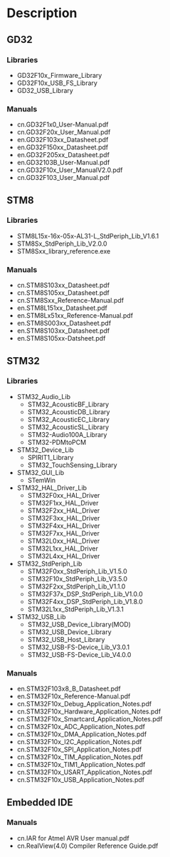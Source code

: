 # Description #
## GD32 ##
### Libraries ###
- GD32F10x_Firmware_Library
- GD32F10x_USB_FS_Library
- GD32_USB_Library
### Manuals ###
- cn.GD32F1x0_User-Manual.pdf
- cn.GD32F20x_User_Manual.pdf
- en.GD32F103xx_Datasheet.pdf
- en.GD32F150xx_Datasheet.pdf
- en.GD32F205xx_Datasheet.pdf
- en.GD32103B_User-Manual.pdf
- cn.GD32F10x_User_ManualV2.0.pdf
- cn.GD32F103_User_Manual.pdf

## STM8 ##
### Libraries ###
- STM8L15x-16x-05x-AL31-L_StdPeriph_Lib_V1.6.1
- STM8Sx_StdPeriph_Lib_V2.0.0
- STM8Sxx_library_reference.exe
### Manuals ###
- cn.STM8S103xx_Datasheet.pdf
- cn.STM8S105xx_Datasheet.pdf
- cn.STM8Sxx_Reference-Manual.pdf
- en.STM8L151xx_Datasheet.pdf
- en.STM8Lx51xx_Reference-Manual.pdf
- en.STM8S003xx_Datasheet.pdf
- en.STM8S103xx_Datasheet.pdf
- en.STM8S105xx-Datsheet.pdf

## STM32 ##
### Libraries ###
- STM32_Audio_Lib
	- STM32_AcousticBF_Library
	- STM32_AcousticDB_Library
	- STM32_AcousticEC_Library
	- STM32_AcousticSL_Library
	- STM32-Audio100A_Library
	- STM32-PDMtoPCM
- STM32_Device_Lib
	- SPIRIT1_Library
	- STM32_TouchSensing_Library
- STM32_GUI_Lib
	- STemWin
- STM32_HAL_Driver_Lib
	- STM32F0xx_HAL_Driver
	- STM32F1xx_HAL_Driver
	- STM32F2xx_HAL_Driver
	- STM32F3xx_HAL_Driver
	- STM32F4xx_HAL_Driver
	- STM32F7xx_HAL_Driver
	- STM32L0xx_HAL_Driver
	- STM32L1xx_HAL_Driver
	- STM32L4xx_HAL_Driver
- STM32_StdPeriph_Lib
	- STM32F0xx_StdPeriph_Lib_V1.5.0
	- STM32F10x_StdPeriph_Lib_V3.5.0
	- STM32F2xx_StdPeriph_Lib_V1.1.0
	- STM32F37x_DSP_StdPeriph_Lib_V1.0.0
	- STM32F4xx_DSP_StdPeriph_Lib_V1.8.0
	- STM32L1xx_StdPeriph_Lib_V1.3.1
- STM32_USB_Lib
	- STM32_USB_Device_Library(MOD)
	- STM32_USB_Device_Library
	- STM32_USB_Host_Library
	- STM32_USB-FS-Device_Lib_V3.0.1
	- STM32_USB-FS-Device_Lib_V4.0.0

### Manuals ###
- en.STM32F103x8_B_Datasheet.pdf
- en.STM32F10x_Reference-Manual.pdf
- cn.STM32F10x_Debug_Application_Notes.pdf
- cn.STM32F10x_Hardware_Application_Notes.pdf
- cn.STM32F10x_Smartcard_Application_Notes.pdf
- cn.STM32F10x_ADC_Application_Notes.pdf
- cn.STM32F10x_DMA_Application_Notes.pdf
- cn.STM32F10x_I2C_Application_Notes.pdf
- cn.STM32F10x_SPI_Application_Notes.pdf
- cn.STM32F10x_TIM_Application_Notes.pdf
- cn.STM32F10x_TIM1_Application_Notes.pdf
- cn.STM32F10x_USART_Application_Notes.pdf
- cn.STM32F10x_USB_Application_Notes.pdf

## Embedded IDE ##
### Manuals ###
- cn.IAR for Atmel AVR User manual.pdf
- cn.RealView(4.0) Compiler Reference Guide.pdf





	


